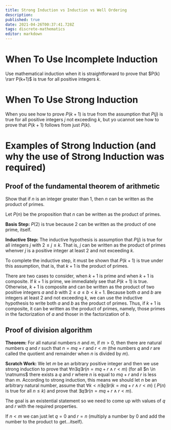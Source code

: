 ```yaml
---
title: Strong Induction vs Induction vs Well Ordering
description: 
published: true
date: 2021-04-26T00:37:41.728Z
tags: discrete-mathematics
editor: markdown
---
```


# When To Use Incomplete Induction
Use mathematical induction when it is straightforward to prove that $P(k) \rarr P(k+1)$ is true for all positive integers $k$. 

# When To Use Strong Induction
When you see how to prove $P(k+1)$ is true from the assumption that $P(j)$ is true for all positive integers $j$ not exceeding $k$, but yo ucannot see how to prove that $P(k+1)$ follows from just $P(k)$.

# Examples of Strong Induction (and why the use of Strong Induction was required)

## Proof of the fundamental theorem of arithmetic
Show that if $n$ is an integer greater than $1$, then $n$ can be written as the product of primes.


Let $P(n)$ be the proposition that $n$ can be written as the product of primes. 

**Basis Step:** $P(2)$ is true because $2$ can be written as the product of one prime, itself.

**Inductive Step:** The inductive hypothesis is assumption that $P(j)$ is true for all integers $j$ with $2 \le j \le k$. That is, $j$ can be written as the product of primes whenver $j$ is a positive integer at least $2$ and not exceeding $k$. 

To complete the inductive step, it must be shown that $P(k+1)$ is true under this assumption, that is, that $k+1$ is the product of primes. 

There are two cases to consider, when $k+1$ is prime and when $k+1$ is composite. If $k+1$ is prime, we immediately see that $P(k+1)$ is true. Otherwise, $k+1$ is composite and can be written as the product of two positive integers $a$ and $b$ with $2 \leq a \leq b<k+1$. Because both $a$ and $b$ are integers at least $2$ and not exceeding $k$, we can use the inductive hypothesis to write both $a$ and $b$ as the product of primes. Thus, if $k+1$ is composite, it can be written as the product of primes, namely, those primes in the factorization of $a$ and thoser in the factorization of $b$. 


## Proof of division algorithm
**Theorem:** For all natural numbers $n$ and $m$, if $m \gt 0$, then there are natural numbers $q$ and $r$ such that $n=mq+r$ and $r \lt m$ (the numbers $q$ and $r$ are called the quotient and remainder when $n$ is divided by $m$).

**Scratch Work:** We let $m$ be an arbitrary positive integer and then we use strong induction to prove that $\forall n \exists q \exists r(n=m q+r \wedge r<m)$ (for all $n \in \natnums$ there exists a $q$ and $r$ where $n$ is equal to $mq+r$ and $r$ is less than $m$. According to strong induction, this means we should let $n$ be an arbitrary natural number, assume that $\forall k<n \exists q \exists r(k=m q+r \wedge r<m)$ ( $P(n)$ is true for all $n \le k$) and prove that $\exists q \exists r(n=m q+r \wedge r<m)$.

The goal is an existential statement so we need to come up with values of $q$ and $r$ with the required properties. 

If $n \lt m$ we can just let $q=0$ and $r=n$ (multiply a number by 0 and add the number to the product to get...itself). 
